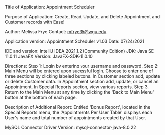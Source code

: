 Title of Application: Appointment Scheduler

Purpose of Application: Create, Read, Update, and Delete Appointment and Customer records with Ease!

Author: Melissa Frye
Contact: mfrye35@wgu.edu

Application version: Appointment Scheduler v1.03
Date: 07/24/2021

IDE and version: IntelliJ IDEA 2021.1.2 (Community Edition)
JDK: Java SE 11.0.11
JavaFX Version: JavaFX-SDK-11.0.10

Directions: Step 1: Login by entering your username and password.
            Step 2: Main Menu will be entered upon sucessful login. Choose to enter one of three sections by 
                    clicking labeled buttons. In Customer section add, update or delete Customer data. In 
                    Appointment section add, update, or cancel an Appointment. In Special Reports section,
                    view various reports.
            Step 3. Return to the Main Menu at any time by clicking the 'Back to Main Menu' button at the bottom 
                    of each page.

Description of Additional Report: Entitled 'Bonus Report', located in the Special Reports menu, the 'Appointments
Per User Table' displays each User's name and total number of appointments created by that User.

MySQL Connector Driver Version: mysql-connector-java-8.0.22
